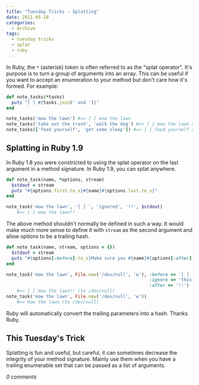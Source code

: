 ```yaml
---
title: "Tuesday Tricks - Splatting"
date: 2011-05-10
categories:
  - Archive
tags:
  - tuesday tricks
  - splat
  - ruby
---
```


In Ruby, the `*` (asterisk) token is often referred to as the "splat operator". It's purpose is to turn a group of arguments into an array. This can be useful if you want to accept an enumeration to your method but don't care how it's formed. For example:

```ruby
def note_tasks(*tasks)
  puts "[ ] #{tasks.join(' and ')}"
end

note_tasks('mow the lawn') #=> [ ] mow the lawn
note_tasks('take out the trash', 'walk the dog') #=> [ ] mow the lawn and walk the dog
note_tasks(['feed yourself', 'get some sleep']) #=> [ ] feed yourself and get some sleep
```

## Splatting in Ruby 1.9

In Ruby 1.8 you were constricted to using the splat operator on the last argument in a method signature. In Ruby 1.9, you can splat anywhere.

```ruby
def note_task(name, *options, stream)
  $stdout = stream
  puts "#{options.first.to_s}#{name}#{options.last.to_s}"
end

note_task('mow the lawn', '[ ] ', 'ignored', '!!', $stdout)
    #=> [ ] mow the lawn!!
```

The above method shouldn't normally be defined in such a way. It would make much more sense to define it with `stream` as the second argument and allow options to be a trailing hash.

```ruby
def note_task(name, stream, options = {})
  $stdout = stream
  puts "#{options[:before].to_s}Make sure you #{name}#{options[:after].to_s}"
end

note_task('mow the lawn', File.new('/dev/null', 'w'), :before => '[ ] ',
                                                      :ignore => 'this',
                                                      :after => '!!')
    #=> [ ] mow the lawn!! (to /dev/null)
note_task('mow the lawn', File.new('/dev/null', 'w'))
    #=> mow the lawn (to /dev/null)
```

Ruby will automatically convert the trailing parameters into a hash. Thanks Ruby.

## This Tuesday's Trick

Splatting is fun and useful, but careful, it can sometimes decrease the integrity of your method signature. Mainly use them when you have a trailing enumerable set that can be passed as a list of arguments.

*0 comments*